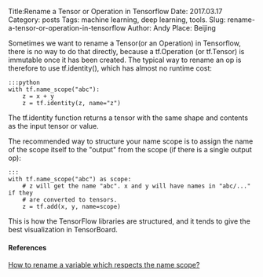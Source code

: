 Title:Rename a Tensor or Operation in Tensorflow
Date: 2017.03.17
Category: posts
Tags: machine learning, deep learning, tools.
Slug: rename-a-tensor-or-operation-in-tensorflow
Author: Andy
Place: Beijing

Sometimes we want to rename a Tensor(or an Operation) in Tensorflow, there is no way to do that directly, because a tf.Operation (or tf.Tensor) is immutable once it has been created. The typical way to rename an op is therefore to use tf.identity(), which has almost no runtime cost:
   
    :::python
    with tf.name_scope("abc"):
        z = x + y
        z = tf.identity(z, name="z")

The tf.identity function returns a tensor with the same shape and contents as the input tensor or value.

The recommended way to structure your name scope is to assign the name of the scope itself to the "output" from the scope (if there is a single output op):
    
    :::
    with tf.name_scope("abc") as scope:
        # z will get the name "abc". x and y will have names in "abc/..." if they
        # are converted to tensors.
        z = tf.add(x, y, name=scope)

This is how the TensorFlow libraries are structured, and it tends to give the best visualization in TensorBoard.

#### References
[How to rename a variable which respects the name scope?](https://stackoverflow.com/questions/34399588/how-to-rename-a-variable-which-respects-the-name-scope/34399966#34399966)
